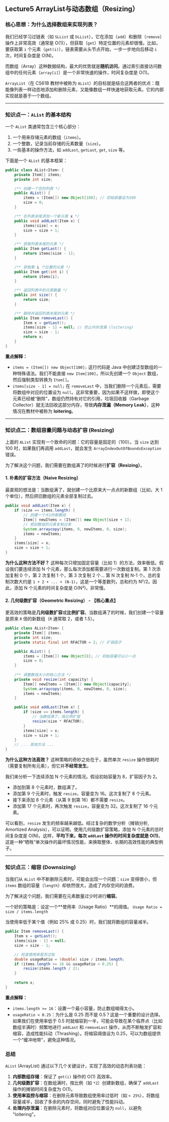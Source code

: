 ## Lecture5 ArrayList与动态数组（Resizing）

### 核心思想：为什么选择数组来实现列表？

我们已经学习过链表（如 `SLList` 或 `DLList`），它在添加（`add`）和删除（`remove`）操作上非常高效（通常是 O(1)），但获取（`get`）特定位置的元素却很慢。比如，要获取第 `i` 个元素（`get(i)`），链表需要从头节点开始，一步一步地向后移动 `i` 次，时间复杂度是 O(N)。

而数组（Array）这种数据结构，最大的优势就是**随机访问**。通过索引直接访问数组中的任何元素（`array[i]`）是一个非常快速的操作，时间复杂度是 O(1)。

`ArrayList`（在 CS61B 教材中被称为 `AList`）的目标就是结合这两者的优点：既能像列表一样动态地添加和删除元素，又能像数组一样快速地获取元素。它的内部实现就是基于一个数组。

------



### 知识点一：`AList` 的基本结构

一个 `AList` 类通常包含三个核心部分：

1. 一个用来存储元素的数组（`items`）。
2. 一个整数，记录当前存储的元素数量（`size`）。
3. 一些基本的操作方法，如 `addLast`, `getLast`, `get`, `size` 等。

下面是一个 `AList` 的基本框架：

```java
public class AList<Item> {
    private Item[] items;
    private int size;

    /** 创建一个空的列表 */
    public AList() {
        items = (Item[]) new Object[100]; // 初始容量设为100
        size = 0;
    }

    /** 在列表末尾添加一个新元素 x */
    public void addLast(Item x) {
        items[size] = x;
        size = size + 1;
    }

    /** 获取列表末尾的元素 */
    public Item getLast() {
        return items[size - 1];
    }

    /** 获取第 i 个位置的元素 */
    public Item get(int i) {
        return items[i];
    }

    /** 返回列表中的元素数量 */
    public int size() {
        return size;
    }

    /** 删除并返回列表末尾的元素 */
    public Item removeLast() {
        Item x = getLast();
        items[size - 1] = null; // 防止内存泄漏 (loitering)
        size = size - 1;
        return x;
    }
}
```

**重点解释：**

- `items = (Item[]) new Object[100];` 这行代码是 Java 中创建泛型数组的一种特殊语法。我们不能直接 `new Item[100]`，所以先创建一个 `Object` 数组，然后强制类型转换为 `Item[]`。
- `items[size - 1] = null;` 在 `removeLast` 中，当我们删除一个元素后，需要将数组中对应的位置设为 `null`。这非常重要，因为如果不这样做，即使这个元素已经被“删除”，数组仍然持有对它的引用，垃圾回收器（Garbage Collector）就无法回收这部分内存，导致**内存泄漏（Memory Leak）**，这种情况在教材中被称为 **loitering**。

------



### 知识点二：数组容量问题与动态扩容 (Resizing)

上面的 `AList` 实现有一个致命的问题：它的容量是固定的（100）。当 `size` 达到 100 时，如果我们再调用 `addLast`，就会发生 `ArrayIndexOutOfBoundsException` 错误。

为了解决这个问题，我们需要在数组满了的时候进行**扩容（Resizing）**。



#### 1. 朴素的扩容方法（Naive Resizing）

最直观的想法是：当数组满了，就创建一个比原来大一点点的新数组（比如，大 1 个单位），然后把旧数组的元素全部复制过去。

```java
public void addLast(Item x) {
    if (size == items.length) {
        // 创建一个大1的新数组
        Item[] newItems = (Item[]) new Object[size + 1];
        // 把旧数组的元素复制过来
        System.arraycopy(items, 0, newItems, 0, size);
        items = newItems;
    }
    items[size] = x;
    size = size + 1;
}
```

**为什么这种方法不好？** 这种每次只增加固定容量（比如 1）的方法，效率极低。假设我们要连续添加 N 个元素，那么每次添加都需要进行一次数组复制。第 1 次添加复制 0 个，第 2 次复制 1 个，第 3 次复制 2 个... 第 N 次复制 N-1 个。总的复制次数大约是 `1 + 2 + ... + (N-1)`，这是一个等差数列，总和约为 N²/2。因此，添加 N 个元素的时间复杂度是 O(N²)，非常慢。



#### 2. 几何级数扩容（Geometric Resizing） - **【核心重点】**

更高效的策略是**几何级数扩容**或**比例扩容**。当数组满了的时候，我们创建一个容量是原来 `R` 倍的新数组（`R` 通常取 2，或者 1.5）。

```java
public class AList<Item> {
    private Item[] items;
    private int size;
    private static final int RFACTOR = 2; // 扩容因子

    public AList() {
        items = (Item[]) new Object[8]; // 初始容量可以小一点
        size = 0;
    }
    
    /** 调整数组大小的核心方法 */
    private void resize(int capacity) {
        Item[] newItems = (Item[]) new Object[capacity];
        System.arraycopy(items, 0, newItems, 0, size);
        items = newItems;
    }

    public void addLast(Item x) {
        if (size == items.length) {
            // 当数组满了，按比例扩容
            resize(size * RFACTOR);
        }
        items[size] = x;
        size = size + 1;
    }
    // ... 其他方法 ...
}
```

**为什么这种方法高效？** 这种策略的奇妙之处在于，虽然单次 `resize` 操作很耗时（需要复制所有元素），但它并**不经常发生**。

我们来分析一下连续添加 N 个元素的情况。假设初始容量为 8，扩容因子为 2。

- 添加到第 8 个元素时，数组满了。
- 添加第 9 个元素时，触发 `resize`，容量变为 16。这次复制了 8 个元素。
- 接下来添加 8 个元素（从第 9 到第 16）都不需要 `resize`。
- 添加第 17 个元素时，再次触发 `resize`，容量变为 32。这次复制了 16 个元素。

可以看到，`resize` 发生的频率越来越低。经过复杂的数学分析（摊销分析, Amortized Analysis），可以证明，使用几何级数扩容策略，添加 N 个元素的总时间复杂度是 O(N)。这样，**平均下来，每次 `addLast` 操作的时间复杂度就是 O(1)**。这是一种“牺牲”单次操作的最坏情况性能，来换取整体、长期的高效性能的典型例子。

------



### 知识点三：缩容 (Downsizing)

当我们从 `AList` 中不断删除元素时，可能会出现一个问题：`size` 变得很小，但 `items` 数组的容量（`length`）却依然很大，造成了内存空间的浪费。

为了解决这个问题，我们需要在元素数量过少时进行**缩容**。

一个好的策略是：设定一个**使用率（Usage Ratio）**的阈值。 `Usage Ratio = size / items.length`

当使用率低于某个值（例如 25% 或 0.25）时，我们就将数组的容量减半。

```java
public Item removeLast() {
    Item x = getLast();
    items[size - 1] = null;
    size = size - 1;

    // 检查使用率是否过低
    double usageRatio = (double) size / items.length;
    if (items.length >= 16 && usageRatio < 0.25) {
        resize(items.length / 2);
    }
    
    return x;
}
```

**重点解释：**

- `items.length >= 16`：设置一个最小容量，防止数组缩得太小。
- `usageRatio < 0.25`：为什么是 0.25 而不是 0.5？这是一个重要的设计选择。如果我们在使用率低于 0.5 时就缩容到一半，可能会导致在某个临界点（比如数组半满时）频繁地进行 `addLast` 和 `removeLast` 操作，从而不断触发扩容和缩容，造成性能抖动（Thrashing）。将缩容阈值设为 0.25，可以为数组提供一个“缓冲地带”，避免这种情况。



### 总结

`AList` (ArrayList) 通过以下几个关键设计，实现了高效的动态列表功能：

1. **内部数组存储**：保证了 `get(i)` 操作的 O(1) 高效率。
2. **几何级数扩容**：在数组满时，按比例（如 `*2`）创建新数组，确保了 `addLast` 操作的摊销时间复杂度为 O(1)。
3. **使用率监控与缩容**：在删除元素导致数组使用率过低时（如 `< 25%`），将数组容量减半，回收了多余的内存空间，同时避免了性能抖动。
4. **处理内存泄漏**：在删除元素时，将数组对应位置设为 `null`，以避免 "loitering"。